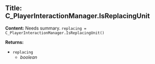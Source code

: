 ## Title: C_PlayerInteractionManager.IsReplacingUnit

**Content:**
Needs summary.
`replacing = C_PlayerInteractionManager.IsReplacingUnit()`

**Returns:**
- `replacing`
  - *boolean*